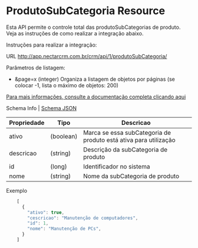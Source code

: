 # ProdutoSubCategoria Resource

Esta API permite o controle total das produtoSubCategorias de produto. Veja as instruções de como realizar a integração abaixo.

Instruções para realizar a integração:

URL
http://app.nectarcrm.com.br/crm/api/1/produtoSubCategoria/

Parâmetros de listagem:
* &page=x (integer) Organiza a listagem de objetos por páginas (se colocar -1, lista o máximo de objetos: 200)

[Para mais informações, consulte a documentação completa clicando aqui](http://docs.nectarcrm.apiary.io)

Schema Info | [Schema JSON](schema.json)

Propriedade | Tipo | Descricao
------------ | ------------- | -------------
ativo | (boolean) | Marca se essa subCategoria de produto está ativa para utilização
descricao | (string) | Descrição da subCategoria de produto
id | (long) | Identificador no sistema
nome | (string) | Nome da subCategoria de produto

Exemplo
```js
    [
      {
        "ativo": true,
        "cescricao": "Manutenção de computadores",
        "id": 1,
        "nome": "Manutenção de PCs",
      }
    ]
```
